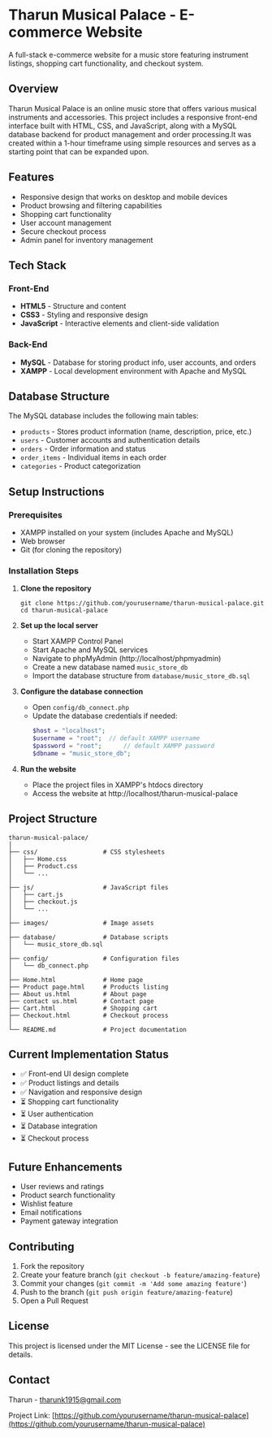 # Tharun Musical Palace - E-commerce Website

A full-stack e-commerce website for a music store featuring instrument listings, shopping cart functionality, and checkout system.

## Overview

Tharun Musical Palace is an online music store that offers various musical instruments and accessories. This project includes a responsive front-end interface built with HTML, CSS, and JavaScript, along with a MySQL database backend for product management and order processing.It was created within a 1-hour timeframe using simple resources and serves as a starting point that can be expanded upon.

## Features

- Responsive design that works on desktop and mobile devices
- Product browsing and filtering capabilities
- Shopping cart functionality
- User account management
- Secure checkout process
- Admin panel for inventory management

## Tech Stack

### Front-End
- **HTML5** - Structure and content
- **CSS3** - Styling and responsive design
- **JavaScript** - Interactive elements and client-side validation

### Back-End
- **MySQL** - Database for storing product info, user accounts, and orders
- **XAMPP** - Local development environment with Apache and MySQL

## Database Structure

The MySQL database includes the following main tables:
- `products` - Stores product information (name, description, price, etc.)
- `users` - Customer accounts and authentication details
- `orders` - Order information and status
- `order_items` - Individual items in each order
- `categories` - Product categorization

## Setup Instructions

### Prerequisites
- XAMPP installed on your system (includes Apache and MySQL)
- Web browser
- Git (for cloning the repository)

### Installation Steps

1. **Clone the repository**
   ```
   git clone https://github.com/yourusername/tharun-musical-palace.git
   cd tharun-musical-palace
   ```

2. **Set up the local server**
   - Start XAMPP Control Panel
   - Start Apache and MySQL services
   - Navigate to phpMyAdmin (http://localhost/phpmyadmin)
   - Create a new database named `music_store_db`
   - Import the database structure from `database/music_store_db.sql`

3. **Configure the database connection**
   - Open `config/db_connect.php`
   - Update the database credentials if needed:
     ```php
     $host = "localhost";
     $username = "root";  // default XAMPP username
     $password = "root";      // default XAMPP password
     $dbname = "music_store_db";
     ```

4. **Run the website**
   - Place the project files in XAMPP's htdocs directory
   - Access the website at http://localhost/tharun-musical-palace

## Project Structure

```
tharun-musical-palace/
│
├── css/                  # CSS stylesheets
│   ├── Home.css
│   ├── Product.css
│   └── ...
│
├── js/                   # JavaScript files
│   ├── cart.js
│   ├── checkout.js
│   └── ...
│
├── images/               # Image assets
│
├── database/             # Database scripts
│   └── music_store_db.sql
│
├── config/               # Configuration files
│   └── db_connect.php
│
├── Home.html             # Home page
├── Product page.html     # Products listing
├── About us.html         # About page
├── contact us.html       # Contact page
├── Cart.html             # Shopping cart
├── Checkout.html         # Checkout process
│
└── README.md             # Project documentation
```

## Current Implementation Status

- ✅ Front-end UI design complete
- ✅ Product listings and details
- ✅ Navigation and responsive design
- ⏳ Shopping cart functionality
- ⏳ User authentication
- ⏳ Database integration
- ⏳ Checkout process

## Future Enhancements

- User reviews and ratings
- Product search functionality
- Wishlist feature
- Email notifications
- Payment gateway integration

## Contributing

1. Fork the repository
2. Create your feature branch (`git checkout -b feature/amazing-feature`)
3. Commit your changes (`git commit -m 'Add some amazing feature'`)
4. Push to the branch (`git push origin feature/amazing-feature`)
5. Open a Pull Request

## License

This project is licensed under the MIT License - see the LICENSE file for details.

## Contact

Tharun - [tharunk1915@gmail.com](mailto:tharunk1915@gmail.com)

Project Link: [https://github.com/yourusername/tharun-musical-palace](https://github.com/yourusername/tharun-musical-palace)
